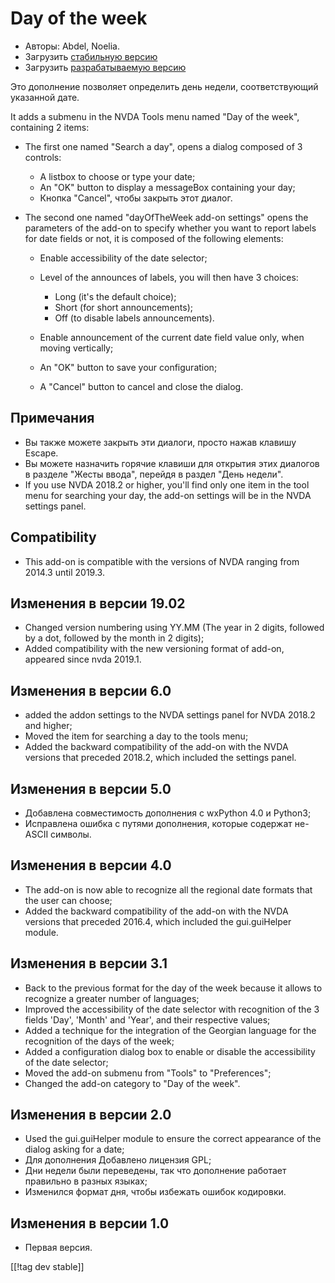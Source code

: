 # Day of the week #

* Авторы: Abdel, Noelia.
* Загрузить [стабильную версию][1]
* Загрузить [разрабатываемую версию][2]

Это дополнение позволяет определить день недели, соответствующий указанной
дате.

It adds a submenu in the NVDA Tools menu named "Day of the week", containing
2 items:

* The first one named "Search a day", opens a dialog composed of 3 controls:

    * A listbox to choose or type your date;
    * An "OK" button to display a messageBox containing your day;
    * Кнопка "Cancel", чтобы закрыть этот диалог.

* The second one named "dayOfTheWeek add-on settings" opens the parameters
  of the add-on to specify whether you want to report labels for date fields
  or not, it is composed of the following elements:

    * Enable accessibility of the date selector;
    * Level of the announces of labels, you will then have 3 choices:

        * Long (it's the default choice);
        * Short (for short announcements);
        * Off (to disable labels announcements).

    * Enable announcement of the current date field value only, when moving
      vertically;
    * An "OK" button to save your configuration;
    * A "Cancel" button to cancel and close the dialog.

## Примечания ##

* Вы также можете закрыть эти диалоги, просто нажав клавишу Escape.
* Вы можете назначить горячие клавиши для открытия этих диалогов в разделе
  "Жесты ввода", перейдя в раздел "День недели".
* If you use NVDA 2018.2 or higher, you'll find only one item in the tool
  menu for searching your day, the add-on settings will be in the NVDA
  settings panel.

## Compatibility ##

* This add-on is compatible with the versions of NVDA ranging from 2014.3
  until 2019.3.

## Изменения в версии 19.02 ##

* Changed version numbering using YY.MM (The year in 2 digits, followed by a
  dot, followed by the month in 2 digits);
* Added compatibility with the new versioning format of add-on, appeared
  since nvda 2019.1.

## Изменения в версии 6.0 ##

* added the addon settings to the NVDA settings panel for NVDA 2018.2 and
  higher;
* Moved the item for searching a day to the tools menu;
* Added the backward compatibility of the add-on with the NVDA versions that
  preceded 2018.2, which included the settings panel.

## Изменения в версии 5.0 ##

* Добавлена совместимость дополнения с wxPython 4.0 и Python3;
* Исправлена ошибка с путями дополнения, которые содержат не-ASCII символы.

## Изменения в версии 4.0 ##

* The add-on is now able to recognize all the regional date formats that the
  user can choose;
* Added the backward compatibility of the add-on with the NVDA versions that
  preceded 2016.4, which included the gui.guiHelper module.

## Изменения в версии 3.1 ##

* Back to the previous format for the day of the week because it allows to
  recognize a greater number of languages;
* Improved the accessibility of the date selector with recognition of the 3
  fields 'Day', 'Month' and 'Year', and their respective values;
* Added a technique for the integration of the Georgian language for the
  recognition of the days of the week;
* Added a configuration dialog box to enable or disable the accessibility of
  the date selector;
* Moved the add-on submenu from "Tools" to "Preferences";
* Changed the add-on category to "Day of the week".

## Изменения в версии 2.0 ##

* Used the gui.guiHelper module to ensure the correct appearance of the
  dialog asking for a date;
* Для дополнения Добавлено лицензия GPL;
* Дни недели были переведены, так что дополнение работает правильно в разных
  языках;
* Изменился формат дня, чтобы избежать ошибок кодировки.

## Изменения в версии 1.0 ##

* Первая версия.

[[!tag dev stable]]

[1]: https://addons.nvda-project.org/files/get.php?file=dw

[2]: https://addons.nvda-project.org/files/get.php?file=dw-dev
